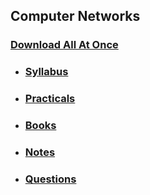 ## Computer Networks

### [Download All At Once](https://samriddhicollegeedunp-my.sharepoint.com/:f:/g/personal/wilsonshrestha_samriddhicollege_edu_np/Enfuf5OuXFdFiQc-5ZWc5pUBD0wn-ccn9in4wpSsNxLW_A?e=rI0xxx)

- ### [Syllabus](https://samriddhicollegeedunp-my.sharepoint.com/:f:/g/personal/wilsonshrestha_samriddhicollege_edu_np/EoKHZmqm9D5JhNoypgEMMusB9DP44wuYRi2f6GuvKZu8DQ?e=WK5Ush)

- ### [Practicals](https://samriddhicollegeedunp-my.sharepoint.com/:f:/g/personal/wilsonshrestha_samriddhicollege_edu_np/EkA77FzkJCtDswo2TYxNit4BwwovQbwu5o9QBOKzDkpzeQ?e=8LPFXQ)

- ### [Books](https://samriddhicollegeedunp-my.sharepoint.com/:f:/g/personal/wilsonshrestha_samriddhicollege_edu_np/EkLNNjDP7D9IvAPjn6m4B9UBPVF7Xg32eAbUdiNN0EwxFQ?e=5htqFo)
 
- ### [Notes](https://samriddhicollegeedunp-my.sharepoint.com/:f:/g/personal/wilsonshrestha_samriddhicollege_edu_np/EhJWdV7mB4NIqtdpcTyIqOYB5EUPSjGn2AVFYQT1LWtUsg?e=iGey4N)

- ### [Questions](https://samriddhicollegeedunp-my.sharepoint.com/:f:/g/personal/wilsonshrestha_samriddhicollege_edu_np/EuebxuItsC9CjLM31LQkuWMB2xViS0wkZKVxgCs-fvm29A?e=A9odb4)
